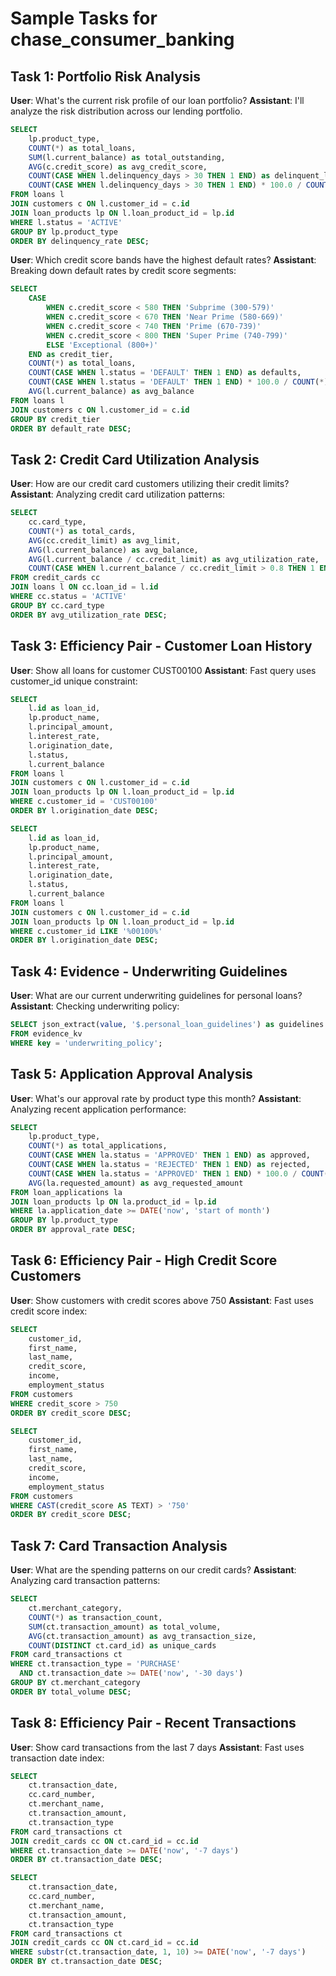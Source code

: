 # Sample Tasks for chase_consumer_banking

## Task 1: Portfolio Risk Analysis
**User**: What's the current risk profile of our loan portfolio?
**Assistant**: I'll analyze the risk distribution across our lending portfolio.
```sql
SELECT 
    lp.product_type,
    COUNT(*) as total_loans,
    SUM(l.current_balance) as total_outstanding,
    AVG(c.credit_score) as avg_credit_score,
    COUNT(CASE WHEN l.delinquency_days > 30 THEN 1 END) as delinquent_loans,
    COUNT(CASE WHEN l.delinquency_days > 30 THEN 1 END) * 100.0 / COUNT(*) as delinquency_rate
FROM loans l
JOIN customers c ON l.customer_id = c.id
JOIN loan_products lp ON l.loan_product_id = lp.id
WHERE l.status = 'ACTIVE'
GROUP BY lp.product_type
ORDER BY delinquency_rate DESC;
```

**User**: Which credit score bands have the highest default rates?
**Assistant**: Breaking down default rates by credit score segments:
```sql
SELECT 
    CASE 
        WHEN c.credit_score < 580 THEN 'Subprime (300-579)'
        WHEN c.credit_score < 670 THEN 'Near Prime (580-669)'
        WHEN c.credit_score < 740 THEN 'Prime (670-739)'
        WHEN c.credit_score < 800 THEN 'Super Prime (740-799)'
        ELSE 'Exceptional (800+)'
    END as credit_tier,
    COUNT(*) as total_loans,
    COUNT(CASE WHEN l.status = 'DEFAULT' THEN 1 END) as defaults,
    COUNT(CASE WHEN l.status = 'DEFAULT' THEN 1 END) * 100.0 / COUNT(*) as default_rate,
    AVG(l.current_balance) as avg_balance
FROM loans l
JOIN customers c ON l.customer_id = c.id
GROUP BY credit_tier
ORDER BY default_rate DESC;
```

## Task 2: Credit Card Utilization Analysis
**User**: How are our credit card customers utilizing their credit limits?
**Assistant**: Analyzing credit card utilization patterns:
```sql
SELECT 
    cc.card_type,
    COUNT(*) as total_cards,
    AVG(cc.credit_limit) as avg_limit,
    AVG(l.current_balance) as avg_balance,
    AVG(l.current_balance / cc.credit_limit) as avg_utilization_rate,
    COUNT(CASE WHEN l.current_balance / cc.credit_limit > 0.8 THEN 1 END) as high_utilization_cards
FROM credit_cards cc
JOIN loans l ON cc.loan_id = l.id
WHERE cc.status = 'ACTIVE'
GROUP BY cc.card_type
ORDER BY avg_utilization_rate DESC;
```

## Task 3: Efficiency Pair - Customer Loan History
**User**: Show all loans for customer CUST00100
**Assistant**: Fast query uses customer_id unique constraint:
```sql fast
SELECT 
    l.id as loan_id,
    lp.product_name,
    l.principal_amount,
    l.interest_rate,
    l.origination_date,
    l.status,
    l.current_balance
FROM loans l
JOIN customers c ON l.customer_id = c.id
JOIN loan_products lp ON l.loan_product_id = lp.id
WHERE c.customer_id = 'CUST00100'
ORDER BY l.origination_date DESC;
```
```sql slow
SELECT 
    l.id as loan_id,
    lp.product_name,
    l.principal_amount,
    l.interest_rate,
    l.origination_date,
    l.status,
    l.current_balance
FROM loans l
JOIN customers c ON l.customer_id = c.id
JOIN loan_products lp ON l.loan_product_id = lp.id
WHERE c.customer_id LIKE '%00100%'
ORDER BY l.origination_date DESC;
```

## Task 4: Evidence - Underwriting Guidelines
**User**: What are our current underwriting guidelines for personal loans?
**Assistant**: Checking underwriting policy:
```sql
SELECT json_extract(value, '$.personal_loan_guidelines') as guidelines
FROM evidence_kv 
WHERE key = 'underwriting_policy';
```

## Task 5: Application Approval Analysis
**User**: What's our approval rate by product type this month?
**Assistant**: Analyzing recent application performance:
```sql
SELECT 
    lp.product_type,
    COUNT(*) as total_applications,
    COUNT(CASE WHEN la.status = 'APPROVED' THEN 1 END) as approved,
    COUNT(CASE WHEN la.status = 'REJECTED' THEN 1 END) as rejected,
    COUNT(CASE WHEN la.status = 'APPROVED' THEN 1 END) * 100.0 / COUNT(*) as approval_rate,
    AVG(la.requested_amount) as avg_requested_amount
FROM loan_applications la
JOIN loan_products lp ON la.product_id = lp.id
WHERE la.application_date >= DATE('now', 'start of month')
GROUP BY lp.product_type
ORDER BY approval_rate DESC;
```

## Task 6: Efficiency Pair - High Credit Score Customers
**User**: Show customers with credit scores above 750
**Assistant**: Fast uses credit score index:
```sql fast
SELECT 
    customer_id,
    first_name,
    last_name,
    credit_score,
    income,
    employment_status
FROM customers
WHERE credit_score > 750
ORDER BY credit_score DESC;
```
```sql slow
SELECT 
    customer_id,
    first_name,
    last_name,
    credit_score,
    income,
    employment_status
FROM customers
WHERE CAST(credit_score AS TEXT) > '750'
ORDER BY credit_score DESC;
```

## Task 7: Card Transaction Analysis
**User**: What are the spending patterns on our credit cards?
**Assistant**: Analyzing card transaction patterns:
```sql
SELECT 
    ct.merchant_category,
    COUNT(*) as transaction_count,
    SUM(ct.transaction_amount) as total_volume,
    AVG(ct.transaction_amount) as avg_transaction_size,
    COUNT(DISTINCT ct.card_id) as unique_cards
FROM card_transactions ct
WHERE ct.transaction_type = 'PURCHASE'
  AND ct.transaction_date >= DATE('now', '-30 days')
GROUP BY ct.merchant_category
ORDER BY total_volume DESC;
```

## Task 8: Efficiency Pair - Recent Transactions
**User**: Show card transactions from the last 7 days
**Assistant**: Fast uses transaction date index:
```sql fast
SELECT 
    ct.transaction_date,
    cc.card_number,
    ct.merchant_name,
    ct.transaction_amount,
    ct.transaction_type
FROM card_transactions ct
JOIN credit_cards cc ON ct.card_id = cc.id
WHERE ct.transaction_date >= DATE('now', '-7 days')
ORDER BY ct.transaction_date DESC;
```
```sql slow
SELECT 
    ct.transaction_date,
    cc.card_number,
    ct.merchant_name,
    ct.transaction_amount,
    ct.transaction_type
FROM card_transactions ct
JOIN credit_cards cc ON ct.card_id = cc.id
WHERE substr(ct.transaction_date, 1, 10) >= DATE('now', '-7 days')
ORDER BY ct.transaction_date DESC;
```
